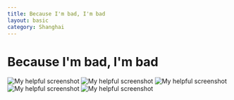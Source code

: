 ```yaml
---
title: Because I'm bad, I'm bad
layout: basic
category: Shanghai
---
```



Because I'm bad, I'm bad
=====================

![My helpful screenshot](http://res.cloudinary.com/djfwqxjdx/image/upload/v1412512910/bad1_je0v3b.jpg)
![My helpful screenshot](http://res.cloudinary.com/djfwqxjdx/image/upload/v1412512873/bad2_soizuf.jpg)
![My helpful screenshot](http://res.cloudinary.com/djfwqxjdx/image/upload/v1412512887/bad3_ljgpey.jpg)
![My helpful screenshot](http://res.cloudinary.com/djfwqxjdx/image/upload/v1412512881/bad4_r9zeoy.jpg)
![My helpful screenshot](http://res.cloudinary.com/djfwqxjdx/image/upload/v1412512898/bad5_op8p5p.jpg)



